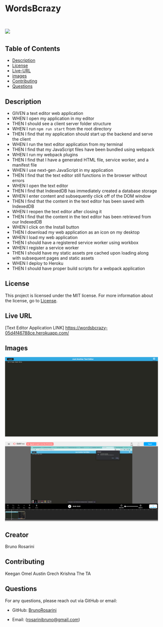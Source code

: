 # WordsBcrazy

# ![](https://img.shields.io/badge/license-MIT-brightgreen)

## Table of Contents

- [Description](#description)
- [License](#license)
- [Live-URL](#live-url)
- [images](#images)
- [Contributing](#contributing)
- [Questions](#questions)

## Description

- GIVEN a text editor web application
- WHEN I open my application in my editor
- THEN I should see a client server folder structure
- WHEN I run `npm run start` from the root directory
- THEN I find that my application should start up the backend and serve the client
- WHEN I run the text editor application from my terminal
- THEN I find that my JavaScript files have been bundled using webpack
- WHEN I run my webpack plugins
- THEN I find that I have a generated HTML file, service worker, and a manifest file
- WHEN I use next-gen JavaScript in my application
- THEN I find that the text editor still functions in the browser without errors
- WHEN I open the text editor
- THEN I find that IndexedDB has immediately created a database storage
- WHEN I enter content and subsequently click off of the DOM window
- THEN I find that the content in the text editor has been saved with IndexedDB
- WHEN I reopen the text editor after closing it
- THEN I find that the content in the text editor has been retrieved from our IndexedDB
- WHEN I click on the Install button
- THEN I download my web application as an icon on my desktop
- WHEN I load my web application
- THEN I should have a registered service worker using workbox
- WHEN I register a service worker
- THEN I should have my static assets pre cached upon loading along with subsequent pages and static assets
- WHEN I deploy to Heroku
- THEN I should have proper build scripts for a webpack application

## License

This project is licensed under the MIT license. For more information about the license, go to [License](https://choosealicense.com/licenses/mit/).

## Live URL

[Text Editor Application LINK] https://wordsbcrazy-05d4f46788ce.herokuapp.com/

## Images

![Alt text](client/assests/Jate1.jpeg)

![Alt text](client/assests/Jate22.jpeg)

## Creator

Bruno Rosarini

## Contributing

Keegan Omel
Austin Grech
Krishna The TA

## Questions

For any questions, please reach out via GitHub or email:

- GitHub: [BrunoRosarini](https://github.com/RdySetShine)

- Email: (rosarinibruno@gmail.com)